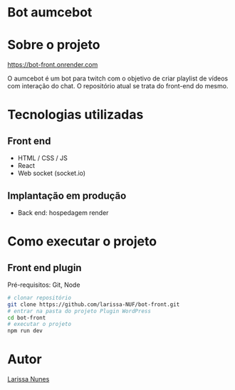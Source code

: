 # Bot aumcebot

# Sobre o projeto

https://bot-front.onrender.com

O aumcebot é um bot para twitch com o objetivo de criar playlist de vídeos com interação do chat. O repositório atual se trata do front-end do mesmo.

# Tecnologias utilizadas

## Front end
- HTML / CSS / JS
- React
- Web socket (socket.io)
## Implantação em produção
- Back end: hospedagem render

# Como executar o projeto

## Front end plugin
Pré-requisitos: Git, Node

```bash
# clonar repositório
git clone https://github.com/larissa-NUF/bot-front.git
# entrar na pasta do projeto Plugin WordPress
cd bot-front
# executar o projeto
npm run dev
```

# Autor

[Larissa Nunes]([https://tecnologiaunica.com.br](https://github.com/larissa-NUF)https://github.com/larissa-NUF)
